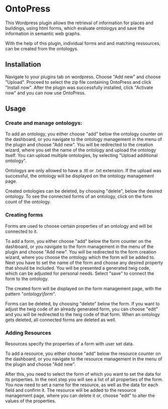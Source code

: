 # OntoPress

This Wordpress plugin allows the retrieval of information for places and buildings,
using html forms, which  evaluate ontologys and save the information in semantic web graphs.

With the help of this plugin, individual forms and and matching ressources, can be created from the ontologys.

## Installation

Navigate to your plugins tab on wordpress. Choose "Add new" and choose "Upload".
Proceed to select the zip file containing OntoPress and click "Install now".
After the plugin was successfully installed, click "Activate now" and you can now use OntoPress.

## Usage

### Create and manage ontologys:
To add an ontology, you either choose "add" below the ontology counter on the dashboard,
or you navigate to the ontology management in the menu of the plugin and choose "Add new".
You will be redirected to the creation wizard, where you set the name of the ontology and upload the ontology itself.
You can upload multiple ontologies, by selecting "Upload additional ontology".

Ontologys are only allowed to have a .ttl or .txt extension.
If the upload was successful, the ontology will be displayed on the ontology management page.

Created ontologies can be deleted, by choosing "delete", below the desired ontology.
To see the connected forms of an ontology, click on the form count of the ontology.

### Creating forms

Forms are used to choose certain properties of an ontology and will be connected to it.

To add a form, you either choose "add" below the form counter on the dashboard,
or you navigate to the form management in the menu of the plugin and choose "Add new".
You will be redirected to the form creation wizard, where you choose the ontology which the form will be added to.
Next you have to set the name of the form and choose any desired property that should be included.
You will be presented a generated twig code, which can be adjusted for personal needs.
Select "save" to connect the form to the ontology.

The created form will be displayed on the form management page, with the pattern "*ontology\form*".

Forms can be deleted, by choosing "delete" below the form. If you want to adjust the twig code of an already
generated form, you can choose "edit" and you will be redirected to the twig code of that form.
When an ontology gets deleted, all connected forms are deleted as well.

### Adding Resources

Resources specify the properties of a form with user set data.

To add a resource, you either choose "add" below the resource counter on the dashboard,
or you navigate to the resource management in the menu of the plugin and choose "Add new".

After this, you need to select the form of which you want to set the data for its properties.
In the next step you will see a list of all properties of the form.
You now need to set a name for the resource, as well as the data for each field and confirm it.
The resource will be added to the resource management page, where you can delete it or,
choose "edit" to alter the values of the properties.